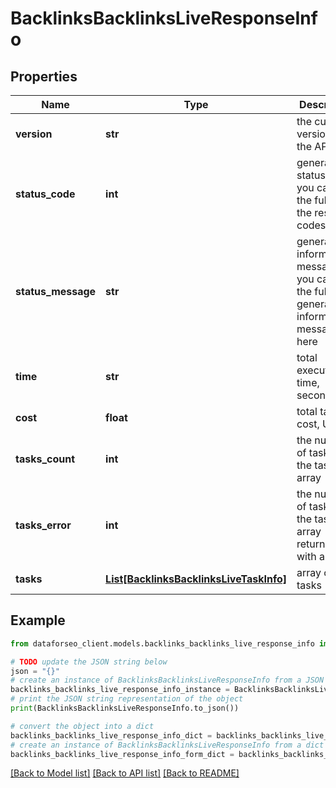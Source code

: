 # BacklinksBacklinksLiveResponseInfo


## Properties

Name | Type | Description | Notes
------------ | ------------- | ------------- | -------------
**version** | **str** | the current version of the API | [optional] 
**status_code** | **int** | general status code you can find the full list of the response codes here | [optional] 
**status_message** | **str** | general informational message you can find the full list of general informational messages here | [optional] 
**time** | **str** | total execution time, seconds | [optional] 
**cost** | **float** | total tasks cost, USD | [optional] 
**tasks_count** | **int** | the number of tasks in the tasks array | [optional] 
**tasks_error** | **int** | the number of tasks in the tasks array returned with an error | [optional] 
**tasks** | [**List[BacklinksBacklinksLiveTaskInfo]**](BacklinksBacklinksLiveTaskInfo.md) | array of tasks | [optional] 

## Example

```python
from dataforseo_client.models.backlinks_backlinks_live_response_info import BacklinksBacklinksLiveResponseInfo

# TODO update the JSON string below
json = "{}"
# create an instance of BacklinksBacklinksLiveResponseInfo from a JSON string
backlinks_backlinks_live_response_info_instance = BacklinksBacklinksLiveResponseInfo.from_json(json)
# print the JSON string representation of the object
print(BacklinksBacklinksLiveResponseInfo.to_json())

# convert the object into a dict
backlinks_backlinks_live_response_info_dict = backlinks_backlinks_live_response_info_instance.to_dict()
# create an instance of BacklinksBacklinksLiveResponseInfo from a dict
backlinks_backlinks_live_response_info_form_dict = backlinks_backlinks_live_response_info.from_dict(backlinks_backlinks_live_response_info_dict)
```
[[Back to Model list]](../README.md#documentation-for-models) [[Back to API list]](../README.md#documentation-for-api-endpoints) [[Back to README]](../README.md)


